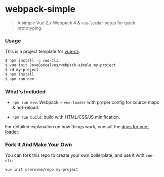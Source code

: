 # webpack-simple

> A simple Vue 2.x Webpack 4 & `vue-loader` setup for quick prototyping.

### Usage

This is a project template for [vue-cli](https://github.com/vuejs/vue-cli).

``` bash
$ npm install -g vue-cli
$ vue init JoseGoncalves/webpack-simple my-project
$ cd my-project
$ npm install
$ npm run dev
```

### What's Included

- `npm run dev`: Webpack + `vue-loader` with proper config for source maps & hot-reload.

- `npm run build`: build with HTML/CSS/JS minification.

For detailed explanation on how things work, consult the [docs for vue-loader](https://vue-loader.vuejs.org/).

### Fork It And Make Your Own

You can fork this repo to create your own boilerplate, and use it with `vue-cli`:

``` bash
vue init username/repo my-project
```
